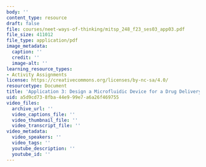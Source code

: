 ```yaml
---
body: ''
content_type: resource
draft: false
file: courses/neet-ways-of-thinking/mitsp_248_f23_ses03_app03.pdf
file_size: 411012
file_type: application/pdf
image_metadata:
  caption: ''
  credit: ''
  image-alt: ''
learning_resource_types:
- Activity Assignments
license: https://creativecommons.org/licenses/by-nc-sa/4.0/
resourcetype: Document
title: 'Application 3: Design a Microfluidic Device for a Drug Delivery Experiment'
uid: a5d9cd73-8fba-44e9-99e7-a6a26f469755
video_files:
  archive_url: ''
  video_captions_file: ''
  video_thumbnail_file: ''
  video_transcript_file: ''
video_metadata:
  video_speakers: ''
  video_tags: ''
  youtube_description: ''
  youtube_id: ''
---
```

